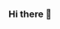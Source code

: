 ### Hi there 👋

<!--
**mrshanehunter/mrshanehunter** is a ✨ _special_ ✨ repository because its `README.md` (this file) appears on your GitHub profile.

Here are some ideas to get you started:

- 🔭 I’m currently working on an e-commerce web app that provides an answer to yes or no questions with tarot cards
- 🌱 I’m currently learning redux and getting deeper into react
- 👯 I’m looking to collaborate on brand &/or marketing websites that communicate the story behind the brand
- 🤔 I’m looking for help with memory leaks in react apps
- 💬 Ask me about brand marketing, that's been my background up until 2020 when I decided to add web development to my service offering
- 📫 How to reach me: webdev@thatguyfrommarketing.com
- 😄 Pronouns: he/him/his
- ⚡ Fun fact: I started off at uni doing Computing & Information Management before switching to Commmerce - and now I've circled back
-->
